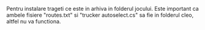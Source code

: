 Pentru instalare trageti ce este in arhiva in folderul jocului.
Este important ca ambele fisiere "routes.txt" si "trucker autoselect.cs" sa fie in folderul cleo, altfel nu va functiona.
